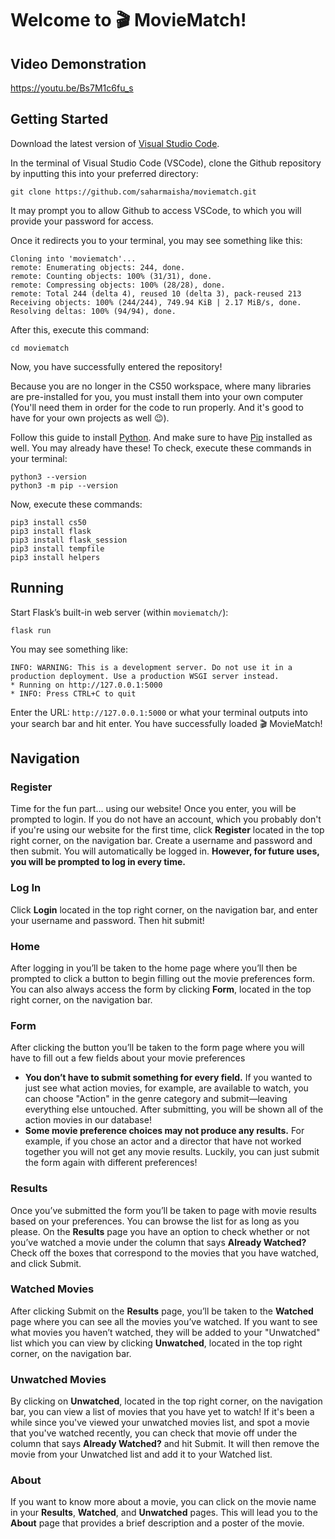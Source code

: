 # Welcome to 🎬 MovieMatch!

## Video Demonstration

https://youtu.be/Bs7M1c6fu_s

## Getting Started
Download the latest version of [Visual Studio Code](https://code.visualstudio.com/download).

In the terminal of Visual Studio Code (VSCode), clone the Github repository by inputting this into your preferred directory:

    git clone https://github.com/saharmaisha/moviematch.git

It may prompt you to allow Github to access VSCode, to which you will provide your password for access. 

Once it redirects you to your terminal, you may see something like this:

    Cloning into 'moviematch'...
    remote: Enumerating objects: 244, done.
    remote: Counting objects: 100% (31/31), done.
    remote: Compressing objects: 100% (28/28), done.
    remote: Total 244 (delta 4), reused 10 (delta 3), pack-reused 213
    Receiving objects: 100% (244/244), 749.94 KiB | 2.17 MiB/s, done.
    Resolving deltas: 100% (94/94), done.

 After this, execute this command:

    cd moviematch

Now, you have successfully entered the repository!

Because you are no longer in the CS50 workspace, where many libraries are pre-installed for you, you must install them into your own computer (You'll need them in order for the code to run properly. And it's good to have for your own projects as well 😉). 

Follow this guide to install [Python](https://docs.python-guide.org/starting/install3/osx/). And make sure to have [Pip](https://pip.pypa.io/en/stable/installation/) installed as well. You may already have these! To check, execute these commands in your terminal:

    python3 --version
    python3 -m pip --version

Now, execute these commands:

    pip3 install cs50
    pip3 install flask
    pip3 install flask_session
    pip3 install tempfile
    pip3 install helpers

## Running

Start Flask’s built-in web server (within `moviematch/`):

    flask run
   
   You may see something like:
   
    INFO: WARNING: This is a development server. Do not use it in a production deployment. Use a production WSGI server instead.
    * Running on http://127.0.0.1:5000
    * INFO: Press CTRL+C to quit
  
Enter the URL: `http://127.0.0.1:5000` or what your terminal outputs into your search bar and hit enter. You have successfully loaded 🎬 MovieMatch!

## Navigation

### Register
Time for the fun part... using our website! Once you enter, you will be prompted to login. If you do not have an account, which you probably don't  if you're using our website for the first time, click **Register** located in the top right corner, on the navigation bar. Create a username and password and then submit. You will automatically be logged in. **However, for future uses, you will be prompted to log in every time.**

### Log In

Click **Login** located in the top right corner, on the navigation bar, and enter your username and password. Then hit submit! 

### Home
After logging in you’ll be taken to the home page where you’ll then be prompted to click a button to begin filling out the movie preferences form. You can also always access the form by clicking **Form**, located in the top right corner, on the navigation bar.

### Form
After clicking the button you’ll be taken to the form page where you will have to fill out a few fields about your movie preferences

 - **You don’t have to submit something for every field.** If you wanted to just see what action movies, for example, are available to watch, you can choose "Action" in the genre category and submit—leaving everything else untouched. After submitting, you will be shown all of the action movies in our database!
 - **Some movie preference choices may not produce any results.** For example, if you chose an actor and a director that have not worked together you will not get any movie results. Luckily, you can just submit the form again with different preferences!

### Results
Once you’ve submitted the form you’ll be taken to page with movie results based on your preferences. You can browse the list for as long as you please.
On the **Results** page you have an option to check whether or not you’ve watched a movie under the column that says **Already Watched?** Check off the boxes that correspond to the movies that you have watched, and click Submit.

### Watched Movies
After clicking Submit on the **Results** page, you’ll be taken to the **Watched** page where you can see all the movies you’ve watched. If you want to see what movies you haven’t watched, they will be added to your "Unwatched" list which you can view by clicking **Unwatched**, located in the top right corner, on the navigation bar.

### Unwatched Movies
By clicking on **Unwatched**, located in the top right corner, on the navigation bar, you can view a list of movies that you have yet to watch! If it's been a while since you've viewed your unwatched movies list, and spot a movie that you've watched recently, you can check that movie off under the column that says **Already Watched?** and hit Submit. It will then remove the movie from your Unwatched list and add it to your Watched list.

### About
If you want to know more about a movie, you can click on the movie name in your **Results**, **Watched**, and **Unwatched** pages. This will lead you to the **About** page that provides a brief description and a poster of the movie.


